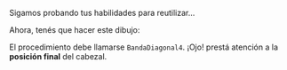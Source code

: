 Sigamos probando tus habilidades para reutilizar...

Ahora, tenés que hacer este dibujo:

El procedimiento debe llamarse `BandaDiagonal4`. ¡Ojo! prestá atención a la **posición final** del cabezal.